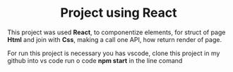 <h1 align='center'>Project using React</h1>
<p>This project was used <b>React</b>, to componentize elements, for struct of page <b>Html</b> and join with <b>Css</b>, making a call one API, how return render of page. </p>
<p>For run this project is necessary you has vscode, clone this project in my github into vs code run o code <b>npm start</b> in the line comand</p>
